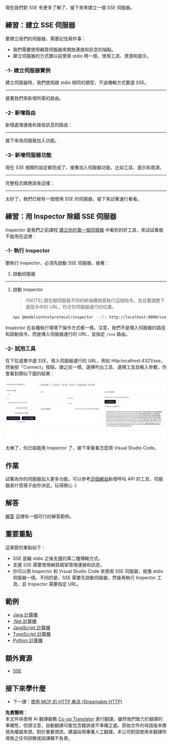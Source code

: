 <!--
CO_OP_TRANSLATOR_METADATA:
{
  "original_hash": "3dd2f1e39277c31b0e57e29d165354d6",
  "translation_date": "2025-06-12T21:23:49+00:00",
  "source_file": "03-GettingStarted/05-sse-server/README.md",
  "language_code": "tw"
}
-->
現在我們對 SSE 有更多了解了，接下來來建立一個 SSE 伺服器。

## 練習：建立 SSE 伺服器

要建立我們的伺服器，需要記住兩件事：

- 我們需要使用網頁伺服器來開放連接和訊息的端點。
- 建立伺服器的方式跟以前使用 stdio 時一樣，使用工具、資源和提示。

### -1- 建立伺服器實例

建立伺服器時，我們使用跟 stdio 相同的類型，不過傳輸方式要選 SSE。

---

接著我們來新增所需的路由。

### -2- 新增路由

新增處理連接和接收訊息的路由：

---

接下來為伺服器加入功能。

### -3- 新增伺服器功能

現在 SSE 相關的設定都完成了，接著加入伺服器功能，比如工具、提示和資源。

---

完整程式碼應該長這樣：

---

太好了，我們已經有一個使用 SSE 的伺服器，接下來試著運行看看。

## 練習：用 Inspector 除錯 SSE 伺服器

Inspector 是我們之前課程 [建立你的第一個伺服器](/03-GettingStarted/01-first-server/README.md) 中看到的好工具，來試試看能不能用在這裡：

### -1- 執行 Inspector

要執行 Inspector，必須先啟動 SSE 伺服器，接著：

1. 啟動伺服器

---

1. 啟動 Inspector

    > ![NOTE]
    > 請在跟伺服器不同的終端機視窗執行這個指令。並且要調整下面指令中的 URL，符合你伺服器運行的位置。

    ```sh
    npx @modelcontextprotocol/inspector --cli http://localhost:8000/sse --method tools/list
    ```

Inspector 在各種執行環境下操作方式都一樣。注意，我們不是傳入伺服器的路徑和啟動指令，而是傳入伺服器運行的 URL，並指定 `/sse` 路由。

### -2- 試用工具

在下拉選單中選 SSE，填入伺服器運行的 URL，例如 http:localhost:4321/sse，然後按「Connect」按鈕。跟之前一樣，選擇列出工具、選擇工具並輸入參數，你會看到類似下圖的結果：

![SSE Server running in inspector](../../../../translated_images/sse-inspector.d86628cc597b8fae807a31d3d6837842f5f9ee1bcc6101013fa0c709c96029ad.tw.png)

太棒了，你已經能用 Inspector 了，接下來看看怎麼用 Visual Studio Code。

## 作業

試著為你的伺服器加入更多功能。可以參考[這個網站](https://api.chucknorris.io/)新增呼叫 API 的工具，伺服器長什麼樣子由你決定。玩得開心 :)

## 解答

[解答](./solution/README.md) 這裡有一個可行的解答範例。

## 重要重點

這章節的重點如下：

- SSE 是繼 stdio 之後支援的第二種傳輸方式。
- 支援 SSE 需要使用網頁框架管理連接和訊息。
- 你可以用 Inspector 和 Visual Studio Code 來使用 SSE 伺服器，就像 stdio 伺服器一樣。不同的是，SSE 需要先啟動伺服器，然後再執行 Inspector 工具，且 Inspector 需要指定 URL。

## 範例

- [Java 計算機](../samples/java/calculator/README.md)
- [.Net 計算機](../../../../03-GettingStarted/samples/csharp)
- [JavaScript 計算機](../samples/javascript/README.md)
- [TypeScript 計算機](../samples/typescript/README.md)
- [Python 計算機](../../../../03-GettingStarted/samples/python)

## 額外資源

- [SSE](https://developer.mozilla.org/en-US/docs/Web/API/Server-sent_events)

## 接下來學什麼

- 下一課：[使用 MCP 的 HTTP 串流 (Streamable HTTP)](/03-GettingStarted/06-http-streaming/README.md)

**免責聲明**：  
本文件係使用 AI 翻譯服務 [Co-op Translator](https://github.com/Azure/co-op-translator) 進行翻譯。雖然我們致力於翻譯的準確性，但請注意，自動翻譯可能包含錯誤或不準確之處。原始文件的母語版本應視為權威來源。對於重要資訊，建議採用專業人工翻譯。本公司對因使用本翻譯所導致之任何誤解或誤譯概不負責。